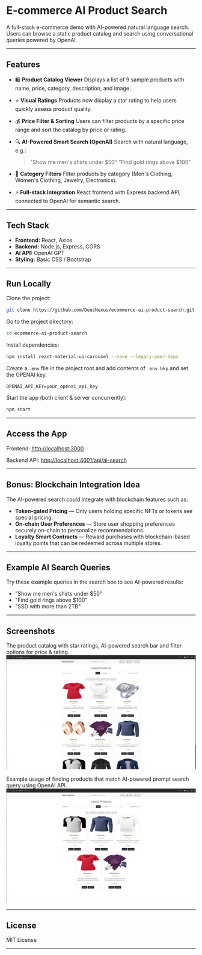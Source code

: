 # E-commerce AI Product Search

A full-stack e-commerce demo with AI-powered natural language search.
Users can browse a static product catalog and search using conversational queries powered by OpenAI.

-----

## Features

  * 🛍 **Product Catalog Viewer**
    Displays a list of 9 sample products with name, price, category, description, and image.

  * ⭐ **Visual Ratings**
    Products now display a star rating to help users quickly assess product quality.

  * 💰 **Price Filter & Sorting**
    Users can filter products by a specific price range and sort the catalog by price or rating.

  * 🔍 **AI-Powered Smart Search (OpenAI)**
    Search with natural language, e.g.:

    > "Show me men's shirts under $50"
    > "Find gold rings above $100"

  * 📂 **Category Filters**
    Filter products by category (Men's Clothing, Women's Clothing, Jewelry, Electronics).

  * ⚡ **Full-stack Integration**
    React frontend with Express backend API, connected to OpenAI for semantic search.

-----

## Tech Stack

  * **Frontend:** React, Axios
  * **Backend:** Node.js, Express, CORS
  * **AI API:** OpenAI GPT
  * **Styling:** Basic CSS / Bootstrap

-----

## Run Locally

Clone the project:

```bash
git clone https://github.com/DeusNexus/ecommerce-ai-product-search.git
```

Go to the project directory:

```bash
cd ecommerce-ai-product-search
```

Install dependencies:

```bash
npm install react-material-ui-carousel --save --legacy-peer-deps
```

Create a `.env` file in the project root and add contents of `.env.bkp` and set the OPENAI key:

```
OPENAI_API_KEY=your_openai_api_key
```

Start the app (both client & server concurrently):

```bash
npm start
```

-----

## Access the App

Frontend:
[http://localhost:3000](https://www.google.com/search?q=http://localhost:3000)

Backend API:
[http://localhost:4001/api/ai-search](https://www.google.com/search?q=http://localhost:4001/api/ai-search)

-----

## Bonus: Blockchain Integration Idea

The AI-powered search could integrate with blockchain features such as:

  * **Token-gated Pricing** — Only users holding specific NFTs or tokens see special pricing.
  * **On-chain User Preferences** — Store user shopping preferences securely on-chain to personalize recommendations.
  * **Loyalty Smart Contracts** — Reward purchases with blockchain-based loyalty points that can be redeemed across multiple stores.

-----

## Example AI Search Queries

Try these example queries in the search box to see AI-powered results:

  - "Show me men's shirts under $50"
  - "Find gold rings above $100"
  - "SSD with more than 2TB"

-----

## Screenshots

The product catalog with star ratings, AI-powered search bar and filter options for price & rating.
![Product Catalog](./product_catalog.png)

Example usage of finding products that match AI-powered prompt search query using OpenAI API.
![AI Product Search](./ai_search.png)


-----

## License

MIT License

-----






